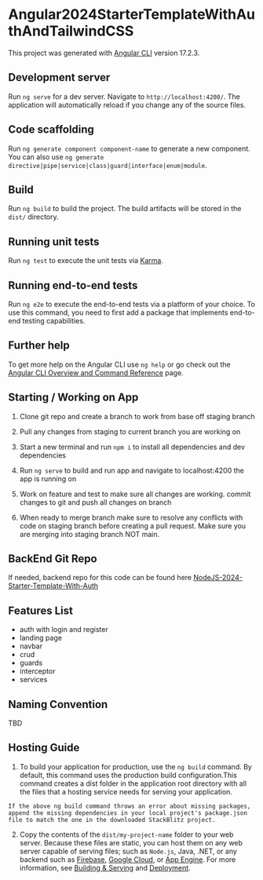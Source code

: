 # Angular2024StarterTemplateWithAuthAndTailwindCSS

This project was generated with [Angular CLI](https://github.com/angular/angular-cli) version 17.2.3.

## Development server

Run `ng serve` for a dev server. Navigate to `http://localhost:4200/`. The application will automatically reload if you change any of the source files.

## Code scaffolding

Run `ng generate component component-name` to generate a new component. You can also use `ng generate directive|pipe|service|class|guard|interface|enum|module`.

## Build

Run `ng build` to build the project. The build artifacts will be stored in the `dist/` directory.

## Running unit tests

Run `ng test` to execute the unit tests via [Karma](https://karma-runner.github.io).

## Running end-to-end tests

Run `ng e2e` to execute the end-to-end tests via a platform of your choice. To use this command, you need to first add a package that implements end-to-end testing capabilities.

## Further help

To get more help on the Angular CLI use `ng help` or go check out the [Angular CLI Overview and Command Reference](https://angular.io/cli) page.

## Starting / Working on App

1. Clone git repo and create a branch to work from base off staging branch

2. Pull any changes from staging to current branch you are working on

3. Start a new terminal and run `npm i` to install all dependencies and dev dependencies

4. Run `ng serve` to build and run app and navigate to localhost:4200 the app is running on

5. Work on feature and test to make sure all changes are working. commit changes to git and push all changes on branch

6. When ready to merge branch make sure to resolve any conflicts with code on staging branch before creating a pull request. Make sure you are merging into staging branch NOT main.

## BackEnd Git Repo

If needed, backend repo for this code can be found here [NodeJS-2024-Starter-Template-With-Auth](https://github.com/WilderDev/NodeJS-2024-Starter-Template-With-Auth)

## Features List

-   auth with login and register
-   landing page
-   navbar
-   crud
-   guards
-   interceptor
-   services

## Naming Convention

TBD

## Hosting Guide

1. To build your application for production, use the `ng build` command. By default, this command uses the production build configuration.This command creates a dist folder in the application root directory with all the files that a hosting service needs for serving your application.

`If the above ng build command throws an error about missing packages, append the missing dependencies in your local project's package.json file to match the one in the downloaded StackBlitz project.`

2. Copy the contents of the `dist/my-project-name` folder to your web server. Because these files are static, you can host them on any web server capable of serving files; such as `Node.js`, Java, .NET, or any backend such as [Firebase](https://firebase.google.com/docs/hosting), [Google Cloud](https://cloud.google.com/solutions/web-hosting), or [App Engine](https://cloud.google.com/appengine/docs/standard/hosting-a-static-website). For more information, see [Building & Serving](https://angular.io/guide/build) and [Deployment](https://angular.io/guide/deployment).
